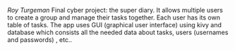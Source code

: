 *Roy Turgeman*
Final cyber project: the super diary.
It allows multiple users to create a group and manage their tasks together.
Each user has its own table of tasks.
The app uses GUI (graphical user interface) using kivy and database which consists all the needed data about tasks, users (usernames and passwords) , etc..
